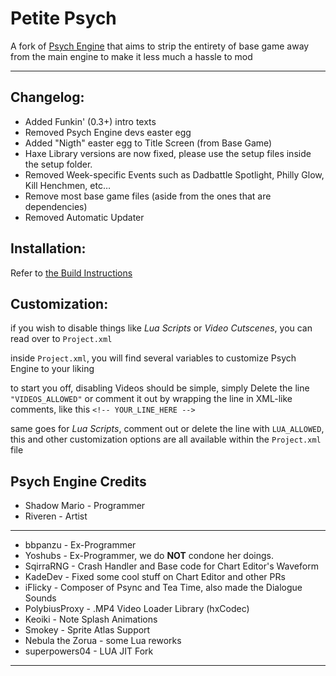 # Petite Psych

A fork of [Psych Engine](https://github.com/ShadowMario/FNF-PsychEngine) that aims to strip the entirety of base game away from the main engine to make it less much a hassle to mod

---

## Changelog:

- Added Funkin' (0.3+) intro texts
- Removed Psych Engine devs easter egg
- Added "Nigth" easter egg to Title Screen (from Base Game)
- Haxe Library versions are now fixed, please use the setup files inside the setup folder.
- Removed Week-specific Events such as Dadbattle Spotlight, Philly Glow, Kill Henchmen, etc…
- Remove most base game files (aside from the ones that are dependencies)
- Removed Automatic Updater

## Installation:

Refer to [the Build Instructions](./BUILDING.md)

## Customization:

if you wish to disable things like *Lua Scripts* or *Video Cutscenes*, you can read over to `Project.xml`

inside `Project.xml`, you will find several variables to customize Psych Engine to your liking

to start you off, disabling Videos should be simple, simply Delete the line `"VIDEOS_ALLOWED"` or comment it out by wrapping the line in XML-like comments, like this `<!-- YOUR_LINE_HERE -->`

same goes for *Lua Scripts*, comment out or delete the line with `LUA_ALLOWED`, this and other customization options are all available within the `Project.xml` file

## Psych Engine Credits
* Shadow Mario - Programmer
* Riveren - Artist

---

* bbpanzu - Ex-Programmer
* Yoshubs - Ex-Programmer, we do **NOT** condone her doings.
* SqirraRNG - Crash Handler and Base code for Chart Editor's Waveform
* KadeDev - Fixed some cool stuff on Chart Editor and other PRs
* iFlicky - Composer of Psync and Tea Time, also made the Dialogue Sounds
* PolybiusProxy - .MP4 Video Loader Library (hxCodec)
* Keoiki - Note Splash Animations
* Smokey - Sprite Atlas Support
* Nebula the Zorua - some Lua reworks
* superpowers04 - LUA JIT Fork

---
